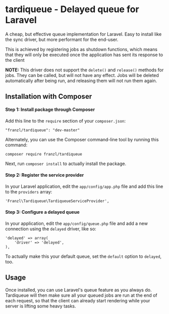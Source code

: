 # tardiqueue - Delayed queue for Laravel

A cheap, but effective queue implementation for Laravel. Easy to install like the sync driver, but more performant for the end-user.

This is achieved by registering jobs as shutdown functions, which means that they will only be executed once the application has sent its response to the client

**NOTE:** This driver does not support the `delete()` and `release()` methods for jobs. They can be called, but will not have any effect. Jobs will be deleted automatically after being run, and releasing them will not run them again.

## Installation with Composer

#### Step 1: Install package through Composer

Add this line to the `require` section of your `composer.json`:

    "franzl/tardiqueue": "dev-master"

Alternately, you can use the Composer command-line tool by running this command:

    composer require franzl/tardiqueue

Next, run `composer install` to actually install the package.

#### Step 2: Register the service provider

In your Laravel application, edit the `app/config/app.php` file and add this
line to the `providers` array:

    'Franzl\Tardiqueue\TardiqueueServiceProvider',

#### Step 3: Configure a delayed queue

In your application, edit the `app/config/queue.php` file and add a new connection using the `delayed` driver, like so:

    'delayed' => array(
        'driver' => 'delayed',
    ),

To actually make this your default queue, set the `default` option to `delayed`, too.

## Usage

Once installed, you can use Laravel's queue feature as you always do. Tardiqueue will then make sure all your queued jobs are run at the end of each request, so that the client can already start rendering while your server is lifting some heavy tasks.
